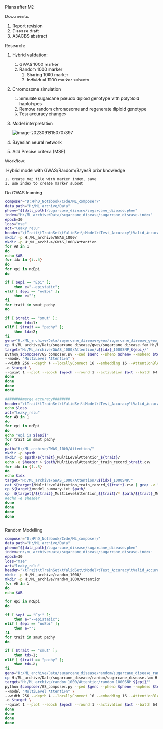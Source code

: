 Plans after M2

Documents:

1. Report revision
2. Disease draft
3. ABACBS abstract

Research:

1. Hybrid validation: 

   1. GWAS 1000 marker
   2. Random 1000 marker 
      1. Sharing 1000 marker
      2. Individual 1000 marker subsets

2. Chromosome simulation

   1. Simulate sugarcane pseudo diploid genotype with polyploid haplotypes
   2. Remove random chromosome and regenerate diploid genotype
   3. Test accuracy changes

3. Model interpretation

   ![image-20230918150707397](C:\Users\70651\AppData\Roaming\Typora\typora-user-images\image-20230918150707397.png)

4. Bayesian neural network

5. Add Precise criteria (MSE)





Workflow:

​	Hybrid model with GWAS/Random/BayesR prior knowledge

	1. create map file with marker index, save
	1. use index to create marker subset



Do GWAS learning 

```bash
composer="D:/PhD_Notebook/Code/ML_composer/"
data_path="H:/ML_archive/Data"
pheno="${data_path}/sugarcane_disease/sugarcane_disease.phen"
index="H:/ML_archive/Data/sugarcane_disease/sugarcane_disease.index"
epoch=30
loss="mse"
act="leaky_relu"
header="\tTrait\tTrainSet\tValidSet\tModel\tTest_Accuracy\tValid_Accuracy\t${loss}\tRuntime"
mkdir -p H:/ML_archive/GWAS_1000/
mkdir -p H:/ML_archive/GWAS_1000/Attention
for AB in 1
do
echo $AB
for idx in {1..5}
do
for epi in noEpi
do

if [ $epi == "Epi" ]; 
	then e="--epistatic";
elif [ $epi == "noEpi" ];
	then e="";
fi
for trait in smut pachy
do

if [ $trait == "smut" ]; 
	then tdx=1;
elif [ $trait == "pachy" ];
	then tdx=2;
fi
geno="H:/ML_archive/Data/sugarcane_disease/gwas/sugarcane_disease_gwas_1000_v${idx}_${trait}"
cp H:/ML_archive/Data/sugarcane_disease/gwas/sugarcane_disease.fam H:/ML_archive/Data/sugarcane_disease/gwas/sugarcane_disease_gwas_1000_v${idx}_${trait}.fam
target="H:/ML_archive/GWAS_1000/Attention/v${idx}_1000SNP_${epi}/"
python $composer/GS_composer.py --ped $geno --pheno $pheno --mpheno $tdx --index $index --trait $trait \
--model "MultiLevel Attention" \
--width 256 --depth 4 --locallyConnect 16 --embedding 16 --AttentionBlock $AB --num-heads 1 --locallyBlock 1 $e\
-o $target \
--quiet 1 --plot --epoch $epoch --round 1 --activation $act --batch 64 --vindex $idx --lr 0.001 --loss $loss 
done
done
done
done

########merge accuracy########
header="\tTrait\tTrainSet\tValidSet\tModel\tTest_Accuracy\tValid_Accuracy\t${loss}\tRuntime"
echo $loss
act="leaky_relu"
for AB in 1
do
for epi in noEpi
do 
echo "epi is ${epi}"
for trait in smut pachy
do
path="H:/ML_archive/GWAS_1000/Attention/"
mkdir -p $path
mkdir -p $path/${trait}_MultiLevelAttention_${trait}/
echo -e $header > $path/MultiLevelAttention_train_record_$trait.csv
for idx in {1..5}
do
echo $idx
target="H:/ML_archive/GWAS_1000/Attention/v${idx}_1000SNP/"
cat ${target}/MultiLevelAttention_train_record_${trait}.csv | grep -v "Trait" >> $path/MultiLevelAttention_train_record_${trait}.csv
cp ${target}/model_summary.txt $path/
cp  ${target}/${trait}_MultiLevelAttention_${trait}/* $path/${trait}_MultiLevelAttention_${trait}/
#echo -e $header
done
done
done
done



```



Random Modelling



```bash
composer="D:/PhD_Notebook/Code/ML_composer/"
data_path="H:/ML_archive/Data"
pheno="${data_path}/sugarcane_disease/sugarcane_disease.phen"
index="H:/ML_archive/Data/sugarcane_disease/sugarcane_disease.index"
epoch=30
loss="mse"
act="leaky_relu"
header="\tTrait\tTrainSet\tValidSet\tModel\tTest_Accuracy\tValid_Accuracy\t${loss}\tRuntime"
mkdir -p H:/ML_archive/random_1000/
mkdir -p H:/ML_archive/random_1000/Attention
for AB in 1
do
echo $AB

for epi in noEpi
do

if [ $epi == "Epi" ]; 
	then e="--epistatic";
elif [ $epi == "noEpi" ];
	then e="";
fi
for trait in smut pachy
do

if [ $trait == "smut" ]; 
	then tdx=1;
elif [ $trait == "pachy" ];
	then tdx=2;
fi
geno="H:/ML_archive/Data/sugarcane_disease/random/sugarcane_disease_random"
cp H:/ML_archive/Data/sugarcane_disease/random/sugarcane_disease.fam H:/ML_archive/Data/sugarcane_disease/random/sugarcane_disease_random.fam
target="H:/ML_archive/random_1000/Attention/random_1000SNP_${epi}/"
python $composer/GS_composer.py --ped $geno --pheno $pheno --mpheno $tdx --index $index --trait $trait \
--model "MultiLevel Attention" \
--width 256 --depth 4 --locallyConnect 16 --embedding 16 --AttentionBlock $AB --num-heads 1 --locallyBlock 1 $e\
-o $target \
--quiet 1 --plot --epoch $epoch --round 1 --activation $act --batch 64 --lr 0.001 --loss $loss 
done
done
done
done
```

